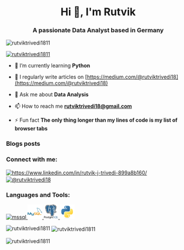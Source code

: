 <h1 align="center">Hi 👋, I'm Rutvik</h1>
<h3 align="center">A passionate Data Analyst based in Germany</h3>

<p align="left"> <img src="https://komarev.com/ghpvc/?username=rutviktrivedi1811&label=Profile%20views&color=0e75b6&style=flat" alt="rutviktrivedi1811" /> </p>

<p align="left"> <a href="https://github.com/ryo-ma/github-profile-trophy"><img src="https://github-profile-trophy.vercel.app/?username=rutviktrivedi1811" alt="rutviktrivedi1811" /></a> </p>

- 🌱 I’m currently learning **Python**

- 📝 I regularly write articles on [https://medium.com/@rutviktrivedi18](https://medium.com/@rutviktrivedi18)

- 💬 Ask me about **Data Analysis**

- 📫 How to reach me **rutviktrivedi18@gmail.com**

- ⚡ Fun fact **The only thing longer than my lines of code is my list of browser tabs**

### Blogs posts
<!-- BLOG-POST-LIST:START -->
<!-- BLOG-POST-LIST:END -->

<h3 align="left">Connect with me:</h3>
<p align="left">
<a href="https://linkedin.com/in/https://www.linkedin.com/in/rutvik-j-trivedi-899a8b160/" target="blank"><img align="center" src="https://raw.githubusercontent.com/rahuldkjain/github-profile-readme-generator/master/src/images/icons/Social/linked-in-alt.svg" alt="https://www.linkedin.com/in/rutvik-j-trivedi-899a8b160/" height="30" width="40" /></a>
<a href="https://medium.com/@rutviktrivedi18" target="blank"><img align="center" src="https://raw.githubusercontent.com/rahuldkjain/github-profile-readme-generator/master/src/images/icons/Social/medium.svg" alt="@rutviktrivedi18" height="30" width="40" /></a>
</p>

<h3 align="left">Languages and Tools:</h3>
<p align="left"> <a href="https://www.microsoft.com/en-us/sql-server" target="_blank" rel="noreferrer"> <img src="https://www.svgrepo.com/show/303229/microsoft-sql-server-logo.svg" alt="mssql" width="40" height="40"/> </a> <a href="https://www.mysql.com/" target="_blank" rel="noreferrer"> <img src="https://raw.githubusercontent.com/devicons/devicon/master/icons/mysql/mysql-original-wordmark.svg" alt="mysql" width="40" height="40"/> </a> <a href="https://www.postgresql.org" target="_blank" rel="noreferrer"> <img src="https://raw.githubusercontent.com/devicons/devicon/master/icons/postgresql/postgresql-original-wordmark.svg" alt="postgresql" width="40" height="40"/> </a> <a href="https://www.python.org" target="_blank" rel="noreferrer"> <img src="https://raw.githubusercontent.com/devicons/devicon/master/icons/python/python-original.svg" alt="python" width="40" height="40"/> </a> </p>

<p><img align="left" src="https://github-readme-stats.vercel.app/api/top-langs?username=rutviktrivedi1811&show_icons=true&locale=en&layout=compact" alt="rutviktrivedi1811" /></p>

<p>&nbsp;<img align="center" src="https://github-readme-stats.vercel.app/api?username=rutviktrivedi1811&show_icons=true&locale=en" alt="rutviktrivedi1811" /></p>

<p><img align="center" src="https://github-readme-streak-stats.herokuapp.com/?user=rutviktrivedi1811&" alt="rutviktrivedi1811" /></p>
